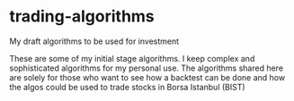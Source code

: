 # trading-algorithms
My draft algorithms to be used for investment

These are some of my initial stage algorithms.
I keep complex and sophisticated algorithms for my personal use.
The algorithms shared here are solely for those who want to see how a backtest can be done and how the algos could be used to trade stocks in Borsa Istanbul (BIST)
